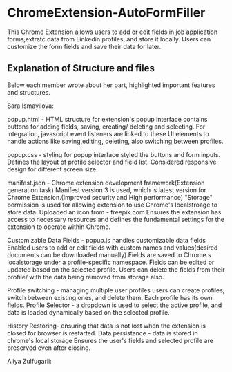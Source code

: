 # ChromeExtension-AutoFormFiller
This Chrome Extension allows users to add or edit fields in job application forms,extratc data from Linkedin profiles, and store it locally. Users can customize the form fields and save their data for later.

## Explanation of Structure and files
Below each member wrote about her part, highlighted important features and structures.


Sara Ismayilova:

popup.html - HTML structure for extension's popup interface
contains buttons for adding fields, saving, creating/ deleting and selecting. For integration, javascript event listeners are linked to these UI elements to handle actions like saving,editing, deleting, also switching between profiles.

popup.css - styling for popup interface
styled the buttons and form inputs. Defines the layout of profile selector and field list. Considered responsive design for different screen size.

manifest.json - Chrome extension development framework(Extension generation task)
Manifest version 3 is used, which is latest version for Chrome Extension.(Improved security and High performance)
"Storage" permission is used for allowing extension to use Chrome's localstroage to store data.
Uploaded an icon from - freepik.com
Ensures the extension has access to necessary resources and defines the fundamental settings for the extension to operate within Chrome.

Customizable Data Fields - popup.js handles customizable data fields
Enabled users to add or edit fields with custom names and values(desired documents can be downloaded manually).Fields are saved to Chrome.s localstorage under a profile-specific namespace. Fields can be edited or updated based on the selected profile. Users can delete the fields from their profile/ with the data being removed from storage also.

Profile switching - managing multiple user profiles
users can create profiles, switch between existing ones, and delete them.
Each profile has its own fields. 
Profile Selector - a dropdown is used to select the active profile, and data is loaded dynamically based on the selected profile.

History Restoring- ensuring that data is not lost when the extension is closed for browser is restarted.
Data persistance - data is stored in chrome's local storage
Ensures the user's fields and selected profile are preserved even after closing. 


Aliya Zulfugarli: